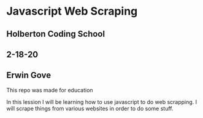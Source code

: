 # Javascript Web Scraping
## Holberton Coding School
## 2-18-20
## Erwin Gove
This repo was made for education

In this lession I will be learning how to use javascript to do web scrapping.
I will scrape things from various websites in order to do some stuff.